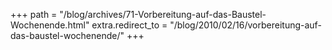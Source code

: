 +++
path = "/blog/archives/71-Vorbereitung-auf-das-Baustel-Wochenende.html"
extra.redirect_to = "/blog/2010/02/16/vorbereitung-auf-das-baustel-wochenende/"
+++

